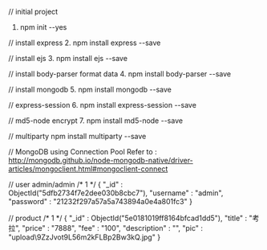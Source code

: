 // initial  project
1. npm init --yes

// install express
2. npm install express --save

// install ejs
3. npm install ejs --save

// install body-parser format data
4. npm install body-parser --save

// install  mongodb
5. npm install mongodb --save

// express-session
6. npm install express-session --save

// md5-node encrypt
7. npm install md5-node --save

// multiparty
npm install multiparty --save

// MongoDB using Connection Pool
Refer to : http://mongodb.github.io/node-mongodb-native/driver-articles/mongoclient.html#mongoclient-connect

// user  admin/admin
/* 1 */
{
    "_id" : ObjectId("5dfb2734f7e2dee030b8cbc7"),
    "username" : "admin",
    "password" : "21232f297a57a5a743894a0e4a801fc3"
}

// product
/* 1 */
{
    "_id" : ObjectId("5e0181019ff8164bfcad1dd5"),
    "title" : "考拉",
    "price" : "7888",
    "fee" : "100",
    "description" : "",
    "pic" : "upload\\9ZzJvot9L56m2kFLBp2Bw3kQ.jpg"
}